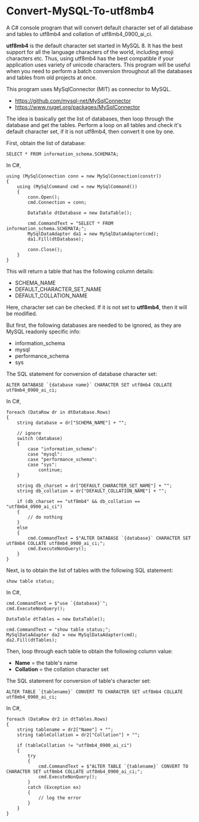 # Convert-MySQL-To-utf8mb4

A C# console program that will convert default character set of all database and tables to utf8mb4 and collation of utf8mb4_0900_ai_ci.

<b>utf8mb4</b> is the default character set started in MySQL 8. It has the best support for all the language characters of the world, including emoji characters etc. Thus, using utf8mb4 has the best compatible if your application uses variety of unicode characters. This program will be useful when you need to perform a batch conversion throughout all the databases and tables from old projects at once.

This program uses MySqlConnector (MIT) as connector to MySQL.

- https://github.com/mysql-net/MySqlConnector
- https://www.nuget.org/packages/MySqlConnector

The idea is basically get the list of databases, then loop through the database and get the tables. Perform a loop on all tables and check it's default character set, if it is not utf8mb4, then convert it one by one.

First, obtain the list of database:
```
SELECT * FROM information_schema.SCHEMATA;
```
In C#,
```
using (MySqlConnection conn = new MySqlConnection(constr))
{
    using (MySqlCommand cmd = new MySqlCommand())
    {
        conn.Open();
        cmd.Connection = conn;

        DataTable dtDatabase = new DataTable();

        cmd.CommandText = "SELECT * FROM information_schema.SCHEMATA;";
        MySqlDataAdapter da1 = new MySqlDataAdapter(cmd);
        da1.Fill(dtDatabase);

        conn.Close();
    }
}
```
This will return a table that has the following column details:

- SCHEMA_NAME
- DEFAULT_CHARACTER_SET_NAME
- DEFAULT_COLLATION_NAME

Here, character set can be checked. If it is not set to <b>utf8mb4</b>, then it will be modified.

But first, the following databases are needed to be ignored, as they are MySQL readonly specific info:

- information_schema
- mysql
- performance_schema
- sys

The SQL statement for conversion of database character set:
```
ALTER DATABASE `{database name}` CHARACTER SET utf8mb4 COLLATE utf8mb4_0900_ai_ci;
```
In C#,
```
foreach (DataRow dr in dtDatabase.Rows)
{
    string database = dr["SCHEMA_NAME"] + "";

    // ignore
    switch (database)
    {
        case "information_schema":
        case "mysql":
        case "performance_schema":
        case "sys":
            continue;
    }

    string db_charset = dr["DEFAULT_CHARACTER_SET_NAME"] + "";
    string db_collation = dr["DEFAULT_COLLATION_NAME"] + "";

    if (db_charset == "utf8mb4" && db_collation == "utf8mb4_0900_ai_ci")
    {
        // do nothing
    }
    else
    {
        cmd.CommandText = $"ALTER DATABASE `{database}` CHARACTER SET utf8mb4 COLLATE utf8mb4_0900_ai_ci;";
        cmd.ExecuteNonQuery();
    }
}
```
Next, is to obtain the list of tables with the following SQL statement:
```
show table status;
```
In C#,
```
cmd.CommandText = $"use `{database}`";
cmd.ExecuteNonQuery();

DataTable dtTables = new DataTable();

cmd.CommandText = "show table status;";
MySqlDataAdapter da2 = new MySqlDataAdapter(cmd);
da2.Fill(dtTables);
```
Then, loop through each table to obtain the following column value:

- <b>Name</b> = the table's name
- <b>Collation</b> = the collation character set

The SQL statement for conversion of table's character set:
```
ALTER TABLE `{tablename}` CONVERT TO CHARACTER SET utf8mb4 COLLATE utf8mb4_0900_ai_ci;
```
In C#,
```
foreach (DataRow dr2 in dtTables.Rows)
{
    string tablename = dr2["Name"] + "";
    string tableCollation = dr2["Collation"] + "";

    if (tableCollation != "utf8mb4_0900_ai_ci")
    {
        try
        {
            cmd.CommandText = $"ALTER TABLE `{tablename}` CONVERT TO CHARACTER SET utf8mb4 COLLATE utf8mb4_0900_ai_ci;";
            cmd.ExecuteNonQuery();
        }
        catch (Exception ex)
        {
            // log the error
        }
    }
}
```
